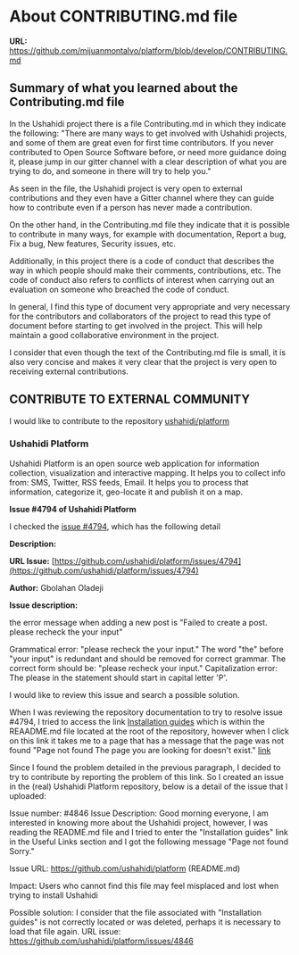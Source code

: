# About CONTRIBUTING.md file

**URL:** https://github.com/mijuanmontalvo/platform/blob/develop/CONTRIBUTING.md


## Summary of what you learned about the Contributing.md file

In the Ushahidi project there is a file Contributing.md in which they indicate the following:
  "There are many ways to get involved with Ushahidi projects, and some of them are great even for first time contributors. If you never contributed to Open Source Software before, or need more guidance doing it, please jump in our gitter channel with a clear description of what you are trying to do, and someone in there will try to help you."

As seen in the file, the Ushahidi project is very open to external contributions and they even have a Gitter channel where they can guide how to contribute even if a person has never made a contribution.

On the other hand, in the Contributing.md file they indicate that it is possible to contribute in many ways, for example with documentation, Report a bug, Fix a bug, New features, Security issues, etc.

Additionally, in this project there is a code of conduct that describes the way in which people should make their comments, contributions, etc. The code of conduct also refers to conflicts of interest when carrying out an evaluation on someone who breached the code of conduct.

In general, I find this type of document very appropriate and very necessary for the contributors and collaborators of the project to read this type of document before starting to get involved in the project. This will help maintain a good collaborative environment in the project.

I consider that even though the text of the Contributing.md file is small, it is also very concise and makes it very clear that the project is very open to receiving external contributions.

## CONTRIBUTE TO EXTERNAL COMMUNITY

I would like to contribute to the repository [ushahidi/platform](https://github.com/ushahidi/platform)

### Ushahidi Platform

Ushahidi Platform is an open source web application for information collection, visualization and interactive mapping. It helps you to collect info from: SMS, Twitter, RSS feeds, Email. It helps you to process that information, categorize it, geo-locate it and publish it on a map.

**Issue #4794 of Ushahidi Platform**

I checked the [issue #4794](https://github.com/ushahidi/platform/issues/4794), which has the following detail

**Description:** 

**URL Issue:** [https://github.com/ushahidi/platform/issues/4794](https://github.com/ushahidi/platform/issues/4794)

**Author:** Gbolahan Oladeji

**Issue description:**

the error message when adding a new post is "Failed to create a post. please recheck the your input"

Grammatical error: "please recheck the your input." The word "the" before "your input" is redundant and should be removed for correct grammar. The correct form should be: "please recheck your input."
Capitalization error: The please in the statement should start in capital letter 'P'.

I would like to review this issue and search a possible solution.

When I was reviewing the repository documentation to try to resolve issue #4794, I tried to access the link [Installation guides](https://docs.ushahidi.com/platform-developer-documentation/development-and-code/setup_alternatives) which is within the REAADME.md file located at the root of the repository, however when I click on this link it takes me to a page that has a message that the page was not found "Page not found The page you are looking for doesn't exist." [link](https://docs.ushahidi.com/platform-developer-documentation/development-and-code/setup_alternatives)

Since I found the problem detailed in the previous paragraph, I decided to try to contribute by reporting the problem of this link. So I created an issue in the (real) Ushahidi Platform repository, below is a detail of the issue that I uploaded:

Issue number: #4846
Issue Description: Good morning everyone, I am interested in knowing more about the Ushahidi project, however, I was reading the README.md file and I tried to enter the "Installation guides" link in the Useful Links section and I got the following message "Page not found Sorry."

Issue URL: https://github.com/ushahidi/platform (README.md)

Impact: Users who cannot find this file may feel misplaced and lost when trying to install Ushahidi

Possible solution: I consider that the file associated with "Installation guides" is not correctly located or was deleted, perhaps it is necessary to load that file again.
URL issue: https://github.com/ushahidi/platform/issues/4846



